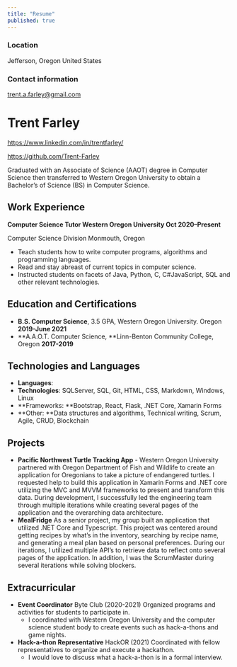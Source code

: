 ```yaml
---
title: "Resume"
published: true 
---
```



### Location 
Jefferson, Oregon United States 

### Contact information 

trent.a.farley@gmail.com 

# Trent Farley
<a href="https://www.linkedin.com/in/trentfarley/">https://www.linkedin.com/in/trentfarley/</a>


<a href="https://github.com/Trent-Farley">https://github.com/Trent-Farley</a> 



Graduated with an Associate of Science (AAOT) degree in Computer Science then transferred to Western Oregon University to obtain a Bachelor’s of Science (BS) in Computer Science. 


## Work Experience

**Computer Science Tutor	Western Oregon University  	Oct 2020–Present**

Computer Science Division 	Monmouth, Oregon



*   Teach students how to write computer programs, algorithms and programming languages.
*   Read and stay abreast of current topics in computer science.
*   Instructed students on facets of Java, Python, C, C#JavaScript, SQL and other relevant technologies.


## Education and Certifications



*   **B.S. Computer Science**, 3.5 GPA, Western Oregon University. Oregon 	**2019-June 2021**
*   **A.A.O.T. Computer Science, **Linn-Benton Community College, Oregon	**2017-2019**


## Technologies and Languages



*   **Languages**:	 
*   **Technologies**: SQLServer, SQL, Git, HTML, CSS, Markdown, Windows, Linux
*   **Frameworks:   **Bootstrap, React, Flask, .NET Core, Xamarin Forms
*   **Other:		**Data structures and algorithms, Technical writing, Scrum, Agile, CRUD, Blockchain


## Projects



*   **Pacific Northwest Turtle Tracking App** - Western Oregon University partnered with Oregon Department of Fish and Wildlife to create an application for Oregonians to take a picture of endangered turtles. I requested help to build this application in Xamarin Forms and .NET core utilizing the MVC and MVVM frameworks to present and transform this data. During development, I successfully led the engineering team through multiple iterations while creating several pages of the application and the overarching data architecture. 
*   **MealFridge** As a senior project, my group built an application that utilized .NET Core and Typescript. This project was centered around getting recipes by what’s in the inventory, searching by recipe name, and generating a meal plan based on personal preferences. During our iterations, I utilized multiple API’s to retrieve data to reflect onto several pages of the application. In addition, I was the ScrumMaster during several iterations while solving blockers. 


## Extracurricular 



*   **Event Coordinator** Byte Club (2020-2021) Organized programs and activities for students to participate in.
    *   I coordinated with Western Oregon University and the computer science student body to create events such as hack-a-thons and game nights. 
*   **Hack-a-thon Representative** HackOR (2021) Coordinated with fellow representatives to organize and execute a hackathon. 
    *   I would love to discuss what a hack-a-thon is in a formal interview.